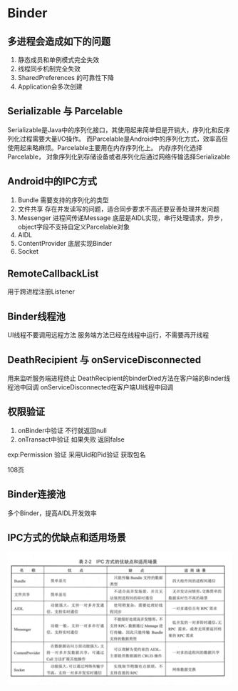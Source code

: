 # Binder

## 多进程会造成如下的问题

1. 静态成员和单例模式完全失效
2. 线程同步机制完全失效
3. SharedPreferences 的可靠性下降
4. Application会多次创建

## Serializable 与 Parcelable
Serializable是Java中的序列化接口，其使用起来简单但是开销大，序列化和反序列化过程需要大量I/O操作。
而Parcelable是Android中的序列化方式，效率高但使用起来略麻烦。Parcelable主要用在内存序列化上。
内存序列化选择Parcelable，
对象序列化到存储设备或者序列化后通过网络传输选择Serializable

## Android中的IPC方式
1. Bundle  需要支持的序列化的类型
2. 文件共享 存在并发读写的问题，适合同步要求不高还要妥善处理并发问题
3. Messenger 进程间传递Message 底层是AIDL实现，串行处理请求，异步，object字段不支持自定义Parcelable对象
4. AIDL
5. ContentProvider 底层实现Binder
6. Socket
## RemoteCallbackList
用于跨进程注册Listener

## Binder线程池

UI线程不要调用远程方法 服务端方法已经在线程中运行，不需要再开线程

## DeathRecipient 与 onServiceDisconnected
用来监听服务端进程终止
DeathRecipient的binderDied方法在客户端的Binder线程池中回调
onServiceDisconnected在客户端UI线程中回调

## 权限验证
1. onBinder中验证 不行就返回null
2. onTransact中验证 如果失败  返回false

exp:Permission 验证
采用Uid和Pid验证 获取包名


108页

## Binder连接池

多个Binder，提高AIDL开发效率


## IPC方式的优缺点和适用场景

![IPC方式的优缺点和适用场景](IPC方式的优缺点和适用场景.png)
